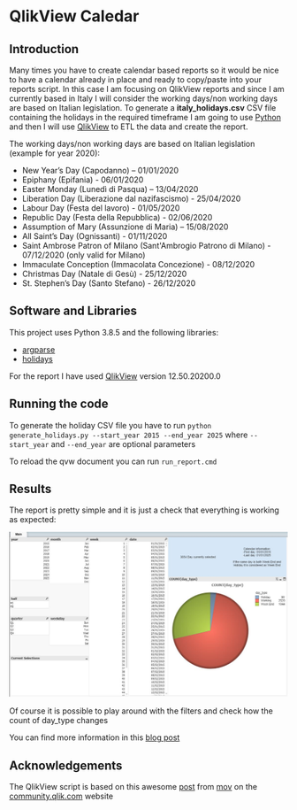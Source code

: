 # QlikView Caledar

## Introduction

Many times you have to create calendar based reports so it would be nice to have a calendar already in place and ready to copy/paste into your reports script. In this case I am focusing on QlikView reports and since I am currently based in Italy I will consider the working days/non working days are based on Italian legislation.
To generate a **italy_holidays.csv** CSV file containing the holidays in the required timeframe I am going to use [Python](https://www.python.org/) and then I will use [QlikView](https://www.qlik.com/us/products/qlikview) to ETL the data and create the report.

The working days/non working days are based on Italian legislation (example for year 2020):
* New Year’s Day (Capodanno) – 01/01/2020
* Epiphany (Epifania) - 06/01/2020
* Easter Monday (Lunedì di Pasqua) – 13/04/2020
* Liberation Day (Liberazione dal nazifascismo) - 25/04/2020
* Labour Day (Festa del lavoro) - 01/05/2020
* Republic Day (Festa della Repubblica) - 02/06/2020
* Assumption of Mary (Assunzione di Maria) – 15/08/2020
* All Saint’s Day (Ognissanti) - 01/11/2020
* Saint Ambrose Patron of Milano (Sant'Ambrogio Patrono di Milano) - 07/12/2020 (only valid for Milano)
* Immaculate Conception (Immacolata Concezione) - 08/12/2020
* Christmas Day (Natale di Gesù) - 25/12/2020
* St. Stephen’s Day (Santo Stefano) - 26/12/2020

## Software and Libraries

This project uses Python 3.8.5 and the following libraries:
* [argparse](https://docs.python.org/3/library/argparse.html)
* [holidays](https://pypi.org/project/holidays/)


For the report I have used [QlikView](https://www.qlik.com/us/products/qlikview) version 12.50.20200.0

## Running the code

To generate the holiday CSV file you have to run `python generate_holidays.py --start_year 2015 --end_year 2025` where `--start_year` and `--end_year` are optional parameters

To reload the qvw document you can run `run_report.cmd`

## Results

The report is pretty simple and it is just a check that everything is working as expected:

![Report](images/report.JPG)

Of course it is possible to play around with the filters and check how the count of day_type changes

You can find more information in this [blog post](https://medium.com/@simone.rigoni01/quick-and-easy-calendar-with-python-and-qlikview-cdd5d2db30e1)

## Acknowledgements

The QlikView script is based on this awesome [post](https://community.qlik.com/t5/QlikView-Documents/How-to-create-a-Calendar/ta-p/1491361) from [mov](https://community.qlik.com/t5/user/viewprofilepage/user-id/6636) on the [community.qlik.com](https://community.qlik.com) website
